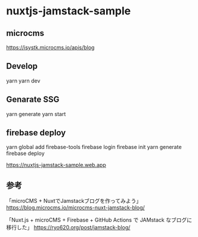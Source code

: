 # nuxtjs-jamstack-sample

## microcms

https://isystk.microcms.io/apis/blog


## Develop

yarn
yarn dev


## Genarate SSG

yarn generate
yarn start


## firebase deploy

yarn global add firebase-tools
firebase login
firebase init
yarn generate
firebase deploy

https://nuxtjs-jamstack-sample.web.app



## 参考
「microCMS + NuxtでJamstackブログを作ってみよう」
https://blog.microcms.io/microcms-nuxt-jamstack-blog/


「Nuxt.js + microCMS + Firebase + GitHub Actions で JAMstack なブログに移行した」
https://ryo620.org/post/jamstack-blog/

